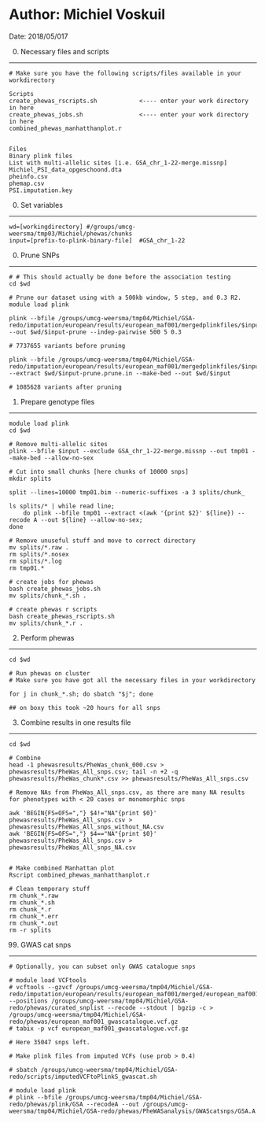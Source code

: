 # Author: Michiel Voskuil 

Date: 2018/05/017

0. Necessary files and scripts
---------------------------------------------------
```
# Make sure you have the following scripts/files available in your workdirectory 

Scripts
create_phewas_rscripts.sh            <---- enter your work directory in here 
create_phewas_jobs.sh                <---- enter your work directory in here 
combined_phewas_manhatthanplot.r


Files
Binary plink files
List with multi-allelic sites [i.e. GSA_chr_1-22-merge.missnp]
Michiel_PSI_data_opgeschoond.dta
pheinfo.csv 
phemap.csv
PSI.imputation.key
```


0. Set variables
---------------------------------------------------
```
wd=[workingdirectory] #/groups/umcg-weersma/tmp03/Michiel/phewas/chunks
input=[prefix-to-plink-binary-file]  #GSA_chr_1-22
```

0. Prune SNPs
---------------------------------------------------
```
# # This should actually be done before the association testing
cd $wd

# Prune our dataset using with a 500kb window, 5 step, and 0.3 R2. 
module load plink

plink --bfile /groups/umcg-weersma/tmp04/Michiel/GSA-redo/imputation/european/results/european_maf001/mergedplinkfiles/$input --out $wd/$input-prune --indep-pairwise 500 5 0.3  

# 7737655 variants before pruning

plink --bfile /groups/umcg-weersma/tmp04/Michiel/GSA-redo/imputation/european/results/european_maf001/mergedplinkfiles/$input --extract $wd/$input-prune.prune.in --make-bed --out $wd/$input

# 1085628 variants after pruning
```

1. Prepare genotype files
---------------------------------------------------
```
module load plink
cd $wd

# Remove multi-allelic sites
plink --bfile $input --exclude GSA_chr_1-22-merge.missnp --out tmp01 --make-bed --allow-no-sex

# Cut into small chunks [here chunks of 10000 snps]
mkdir splits

split --lines=10000 tmp01.bim --numeric-suffixes -a 3 splits/chunk_

ls splits/* | while read line; 
    do plink --bfile tmp01 --extract <(awk '{print $2}' ${line}) --recode A --out ${line} --allow-no-sex;
done

# Remove unuseful stuff and move to correct directory
mv splits/*.raw .
rm splits/*.nosex
rm splits/*.log
rm tmp01.*

# create jobs for phewas
bash create_phewas_jobs.sh
mv splits/chunk_*.sh .

# create phewas r scripts
bash create_phewas_rscripts.sh
mv splits/chunk_*.r .
```

2. Perform phewas
---------------------------------------------------
```
cd $wd

# Run phewas on cluster 
# Make sure you have got all the necessary files in your workdirectory

for j in chunk_*.sh; do sbatch "$j"; done

## on boxy this took ~20 hours for all snps
```


3. Combine results in one results file
---------------------------------------------------
```
cd $wd

# Combine
head -1 phewasresults/PheWas_chunk_000.csv > phewasresults/PheWas_All_snps.csv; tail -n +2 -q phewasresults/PheWas_chunk*.csv >> phewasresults/PheWas_All_snps.csv

# Remove NAs from PheWas_All_snps.csv, as there are many NA results for phenotypes with < 20 cases or monomorphic snps

awk 'BEGIN{FS=OFS=","} $4!="NA"{print $0}' phewasresults/PheWas_All_snps.csv > phewasresults/PheWas_All_snps_without_NA.csv
awk 'BEGIN{FS=OFS=","} $4=="NA"{print $0}' phewasresults/PheWas_All_snps.csv > phewasresults/PheWas_All_snps_NA.csv


# Make combined Manhattan plot
Rscript combined_phewas_manhatthanplot.r

# Clean temporary stuff
rm chunk_*.raw
rm chunk_*.sh
rm chunk_*.r
rm chunk_*.err
rm chunk_*.out
rm -r splits
```
 
 
 99. GWAS cat snps
---------------------------------------------------
```
# Optionally, you can subset only GWAS catalogue snps

# module load VCFtools
# vcftools --gzvcf /groups/umcg-weersma/tmp04/Michiel/GSA-redo/imputation/european/results/european_maf001/merged/european_maf001.vcf.gz --positions /groups/umcg-weersma/tmp04/Michiel/GSA-redo/phewas/curated_snplist --recode --stdout | bgzip -c > /groups/umcg-weersma/tmp04/Michiel/GSA-redo/phewas/european_maf001_gwascatalogue.vcf.gz
# tabix -p vcf european_maf001_gwascatalogue.vcf.gz

# Here 35047 snps left.

# Make plink files from imputed VCFs (use prob > 0.4)

# sbatch /groups/umcg-weersma/tmp04/Michiel/GSA-redo/scripts/imputedVCFtoPlinkS_gwascat.sh

# module load plink
# plink --bfile /groups/umcg-weersma/tmp04/Michiel/GSA-redo/phewas/plink/GSA --recodeA --out /groups/umcg-weersma/tmp04/Michiel/GSA-redo/phewas/PheWASanalysis/GWAScatsnps/GSA.A
```
